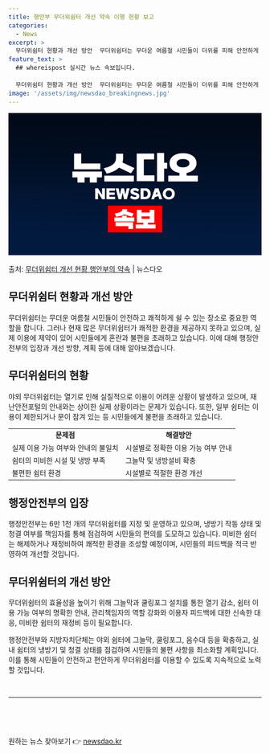 ```yaml
---
title: 행안부 무더위쉼터 개선 약속 이행 현황 보고
categories:
  - News
excerpt: >
  무더위쉼터 현황과 개선 방안  무더위쉼터는 무더운 여름철 시민들이 더위를 피해 안전하게 쉴 수 있는 중요한 …
feature_text: >
  ## whereispost 실시간 뉴스 속보입니다.

  무더위쉼터 현황과 개선 방안  무더위쉼터는 무더운 여름철 시민들이 더위를 피해 안전하게 쉴 수 있는 중요한 …
image: '/assets/img/newsdao_breakingnews.jpg'
---
```


![뉴스다오 속보](/assets/img/newsdao_breakingnews.jpg)

<p>출처: <a href="https://newsdao.kr/4370" rel="dofollow">무더위쉼터 개선 현황 행안부의 약속</a> | 뉴스다오</p>

<h2 data-ke-size="size26">무더위쉼터 현황과 개선 방안</h2>
<p data-ke-size="size16">무더위쉼터는 무더운 여름철 시민들이 안전하고 쾌적하게 쉴 수 있는 장소로 중요한 역할을 합니다. 그러나 현재 많은 무더위쉼터가 쾌적한 환경을 제공하지 못하고 있으며, 실제 이용에 제약이 있어 시민들에게 혼란과 불편을 초래하고 있습니다. 이에 대해 행정안전부의 입장과 개선 방향, 계획 등에 대해 알아보겠습니다.</p>

<h2 data-ke-size="size24">무더위쉼터의 현황</h2>
<p data-ke-size="size16">야외 무더위쉼터는 열기로 인해 실질적으로 이용이 어려운 상황이 발생하고 있으며, 재난안전포털의 안내와는 상이한 실제 상황이라는 문제가 있습니다. 또한, 일부 쉼터는 이용이 제한되거나 문이 잠겨 있는 등 시민들에게 불편을 초래하고 있습니다.</p>
<table>
  <tr>
    <td style="text-align: center; height: 17px;"><b>문제점</b></td>
    <td style="text-align: center; height: 17px;"><b>해결방안</b></td>
  </tr>
  <tr>
    <td>실제 이용 가능 여부와 안내의 불일치</td>
    <td>시설별로 정확한 이용 가능 여부 안내</td>
  </tr>
  <tr>
    <td>쉼터의 미비한 시설 및 냉방 부족</td>
    <td>그늘막 및 냉방설비 확충</td>
  </tr>
  <tr>
    <td>불편한 쉼터 환경</td>
    <td>시설별로 적절한 환경 개선</td>
  </tr>
</table>

<h2 data-ke-size="size24">행정안전부의 입장</h2>
<p data-ke-size="size16">행정안전부는 6만 1천 개의 무더위쉼터를 지정 및 운영하고 있으며, 냉방기 작동 상태 및 청결 여부를 책임자를 통해 점검하여 시민들의 편의를 도모하고 있습니다. 미비한 쉼터는 해제하거나 재정비하여 쾌적한 환경을 조성할 예정이며, 시민들의 피드백을 적극 반영하여 개선할 것입니다.</p>

<h2 data-ke-size="size24">무더위쉼터의 개선 방안</h2>
<p data-ke-size="size16">무더위쉼터의 효율성을 높이기 위해 그늘막과 쿨링포그 설치를 통한 열기 감소, 쉼터 이용 가능 여부의 명확한 안내, 관리책임자의 역할 강화와 이용자 피드백에 대한 신속한 대응, 미비한 쉼터의 재정비 등이 필요합니다.</p>

<p data-ke-size="size16">행정안전부와 지방자치단체는 야외 쉼터에 그늘막, 쿨링포그, 음수대 등을 확충하고, 실내 쉼터의 냉방기 및 청결 상태를 점검하여 시민들의 불편 사항을 최소화할 계획입니다. 이를 통해 시민들이 안전하고 편안하게 무더위쉼터를 이용할 수 있도록 지속적으로 노력할 것입니다.</p>

<p data-ke-size="size16">&nbsp;</p>

<hr>

<p data-ke-size="size16">&nbsp;</p>

<p data-ke-size="size16">&nbsp;</p> 

원하는 뉴스 찾아보기 👉 <a href="https://newsdao.kr" rel="dofollow">newsdao.kr</a>


